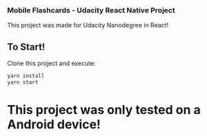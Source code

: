 ### Mobile Flashcards - Udacity React Native Project

This project was made for Udacity Nanodegree in React!

## To Start!

Clone this project and execute:
```sh
yarn install
yarn start
```
# This project was only tested on a Android device!
